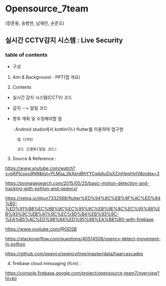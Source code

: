 # Opensource_7team
(장준용, 송병현, 남채린, 손준오)

## 실시간 CCTV감지 시스템 : Live Security

### table of contents
* 구성
1. Aim & Background - PPT(앱 개요)

2. Contents
- 실시간 감지 시스템(CCTV) 코드
- 감지 --> 알림 코드
- 향후 계획 및 수정해야할 점
 
     :  Android studio에서 kottlin이나 flutter를 이용하여 앱구현
     
        앱 디자인
    
        코드 간결화(알림 코드)
3. Source & Reference : 

https://www.youtube.com/watch?v=bKPIcoou9N8&list=PLMsa_0kAjjrd8hYYCwbAuDsXZmHpqHvlV&index=3

https://pyimagesearch.com/2015/05/25/basic-motion-detection-and-tracking-with-python-and-opencv/

https://velog.io/@jun7332568/flutter%ED%94%8C%EB%9F%AC%ED%84%B0-%ED%91%B8%EC%8B%9C%EC%95%8C%EB%9E%8C%EC%95%88%EB%93%9C%EB%A1%9C%EC%9D%B4%EB%93%9C-%EA%B5%AC%ED%98%84%ED%95%98%EA%B8%B0-with-firebase

https://www.youtube.com/@GDSB

https://stackoverflow.com/questions/40514508/opencv-detect-movement-in-python

https://github.com/opencv/opencv/tree/master/data/haarcascades

4. firebase cloud messaging (fcm) : 

https://console.firebase.google.com/project/opensource-team7/overview?hl=ko
